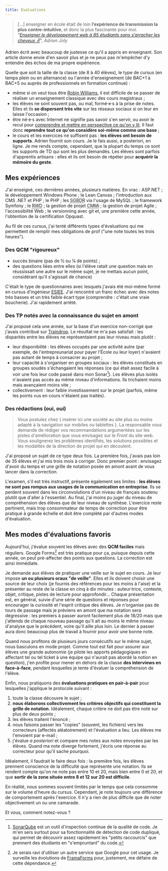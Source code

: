 ```yaml
---
title: Évaluations
---
```


> [...] enseigner en école était de loin **l’expérience de transmission la plus
> contre-intuitive**, et donc la plus fascinante pour moi.  
> <cite>"[Enseigner le développement web à 85 étudiants sans s’arracher les cheveux ✌️](https://medium.com/scribe/enseigner-le-d%C3%A9veloppement-web-%C3%A0-85-%C3%A9tudiants-sans-sarracher-les-cheveux-%EF%B8%8F-e518274f7063)",
> Adrien Joly</cite>

Adrien écrit avec beaucoup de justesse ce qu'il a appris en enseignant. Son
article donne envie d'en savoir plus et je ne peux pas m'empêcher d'y entendre
des échos de ma propre expérience.

<!-- more -->

Quelle que soit la taille de la classe (de 8 à 40 élèves), le type de cursus (en
temps plein ou en alternance) ou l'année d'enseignement (de BAC+1 à BAC+5 ou
auprès de professionnels en formation continue) :

-   même si on veut tous être
    [Robin Williams](https://www.youtube.com/watch?v=4lj185DaZ_o), il est
    difficile de se passer de réaliser un enseignement classique avec des cours
    magistraux ;
-   les élèves ne sont souvent pas, ou mal, formé·e·s à la prise de notes. Elles
    et ils **se dispersent très vite** sur les réseaux sociaux si on leur en
    laisse l'occasion ;
-   être né·e·s avec Internet ne signifie pas savoir s'en servir, ou avoir le
    recul pour
    [comprendre et mettre en perspective ce qu'on y lit](/2016/11/infobesite-et-rebellion/).
    Il faut donc **reprendre tout ce qu'on considère soi-même comme une base** ;
-   le cours et les exercices ne suffisent pas : **les élèves ont besoin de
    supports**. Adrien fournit son cours. Je le fais aussi, a posteriori, en
    ligne. Je me rends compte, cependant, que la plupart du temps ce sont les
    supports de TD qui sont les plus demandés. Les élèves sont parfois
    d'apprentis artisans : elles et ils ont besoin de répéter pour **acquérir la
    mémoire du geste**.

## Mes expériences

J'ai enseigné, ces dernières années, plusieurs matières. En vrac : ASP.NET ; le
développement Windows Phone ; le <span lang="en">Lean Canvas</span> ;
l'introduction aux CMS .NET et PHP ; le PHP ; les
<abbr title="Systèmes de gestion de bases de données relationelles">SGBDR</abbr>
via l'usage de MySQL ; le framework Symfony ; le
<abbr title="Responsive Web Design" lang="en">RWD</abbr> ; la gestion de projet
<abbr title="Capability Maturity Model integration">CMMi</abbr> ; la gestion de
projet Agile ; l'accessibilité Web ; le
<span lang="en" title="gestion de version de code source">versionning</span>
avec git et, une première cette année, l'obtention de la certification Opquast.

Au fil de ces cursus, j'ai tenté différents types d'évaluations qui me
permettent de remplir mes obligations de prof ("une note toutes les trois
heures").

### Des QCM "rigoureux"

-   succès binaire (pas de ½ ou ¼ de points) ;
-   des questions liées entre elles (si l'élève ratait une question mais en
    réussissait une autre sur le même sujet, je ne mettais aucun point,
    considérant qu'il s'agissait de chance)

C'était le type de questionnaires avec lesquels j'avais été moi-même formé en
cursus d'ingénieur
[ESIEE](http://www.esiee.fr/ "Site Web de l'École Supérieur d'Ingénieurs en Électronique et Électrotechnique").
J'ai rencontré un franc échec avec des notes très basses et un très faible écart
type (comprendre : c'était une vraie boucherie). J'ai rapidement arrêté.

### Des TP notés avec la connaissance du sujet en amont

J'ai proposé cela une année, sur la base d'un exercice non-corrigé que j'avais
contribué sur [Traindrop](https://traindrop.github.io/). Le résultat ne m'a pas
satisfait : les disparités entre les élèves ne représentaient pas leur niveau
mais plutôt :

-   leur disponibilité : les élèves occupés par une activité autre (par exemple,
    de l'entrepreunariat pour payer l'École ou leur loyer) n'avaient pas autant
    de temps à consacrer au projet ;
-   leur capacité à s'organiser en groupes sociaux : les élèves constitués en
    groupes soudés s'échangaient les réponses (ce qui était assez facile à voir
    une fois leur code passé dans mon Sonar[^sonar]). Les élèves plus isolés
    n'avaient pas accès au même niveau d'informations. Ils trichaient moins mais
    avançaient moins vite ;
-   collectivement : leur faible investissement sur le projet (parfois, même les
    points vus en cours n'étaient pas traités).

[^sonar]:

    [SonarQube](https://www.sonarqube.org/) est un outil d'inspection continue
    de la qualité de code. Je m'en sers surtout pour sa fonctionnalité de
    détection de code dupliqué, qui permet de découvrir assez rapidement les
    "petits raccourcis" que prennent des étudiants en "s'empruntant" du code.

### Des rédactions (oui, oui)

> Vous postulez chez {&nbsp;insérer ici une société au site plus ou moins adapté
> à la navigation sur mobiles ou tablettes&nbsp;}. La responsable vous demande
> de rédiger vos recommandations argumentées sur les pistes d'amélioration que
> vous envisagez sur le _Front_ du site web. Vous soulignerez les problèmes
> identifiés, les solutions possibles et les modalités de la direction de projet
> qui en découlent.

J'ai proposé un sujet de ce type deux fois. La première fois, j'avais pas loin
de 35 élèves et j'ai mis trois mois à corriger. Donc premier point : envisagez
d'avoir du temps et une grille de notation posée en amont avant de vous lancer
dans la correction.

L'examen, s'il est très instructif, présente également ses limites : **les
élèves ne sont pas rompus aux usages de la communication en entreprise**. Ils se
perdent souvent dans les circonvolutions d'un niveau de français soutenu plutôt
que d'aller à l'essentiel. Au final, j'ai moins pu juger du niveau de
compréhension des élèves que de leur niveau de synthèse. L'exercice reste
pertinent, mais trop consommateur de temps de correction pour être pratiqué à
grande échelle et doit être complété par d'autres modes d'évaluation.

## Mes modes d'évaluations favoris

Aujourd'hui, j'évalue souvent les élèves avec des **QCM faciles** mais
réguliers. Google Forms[^alt] est très pratique pour ça, puisque depuis cette
année, on peut pré-affecter des points aux questions. La correction est ainsi
immédiate.

[^alt]:

    Je serais ravi d'utiliser un autre service que Google pour cet usage. Je
    surveille les évolutions de [FramaForms](https://framaforms.org/) pour,
    justement, me défaire de cette dépendance.

Je demande aux élèves de pratiquer une veille sur le sujet en cours. Je leur
impose **un ou plusieurs oraux "de veille"**. Elles et ils doivent choisir une
source de leur choix (je fournis des références pour les moins à l'aise) et la
présenter au reste de la classe en cinq à dix minutes : auteur·trice, contexte,
objet, critique, pistes de lecture pour approfondir… Chaque présentation est, en
général, suivie d'une série de questions et réponses pour encourager la
curiosité et l'esprit critique des élèves. Je n'organise pas de tours de passage
mais je préviens en amont que ma notation sera dégressive : les premiers à
passer auront facilement plus de 18/20 mais que j'attends de chaque nouveau
passage qu'il ait au moins le même niveau d'analyse que le précédent, voire
qu'il aille plus loin. Le dernier à passer aura donc beaucoup plus de travail à
fournir pour avoir une bonne note.

Quand nous profitons de plusieurs jours consécutifs sur le même sujet, nous
basculons en mode projet. Comme tout est fait pour assurer aux élèves une grande
autonomie (je pilote les apports pédagogiques en affectant tel ou tel ticket à
une équipe qui n'aurait pas abordé la notion en question), j'en profite pour
mener en dehors de la classe **des interviews en face-à-face**, pendant
lesquelles je tente d'évaluer la compréhension de l'élève.

Enfin, nous pratiquons des **évaluations pratiques en pair-à-pair** pour
lesquelles j'applique le protocole suivant :

1.  toute la classe découvre le sujet ;
1.  **nous élaborons collectivement les critères objectifs qui constituent la
    grille de notation**. Idéalement, chaque critère ne doit pas être noté sur
    plus de deux points ;
1.  les élèves traitent l'énoncé ;
1.  nous faisons passer les "copies" (souvent, les fichiers) vers les
    correcteurs (affectés aléatoirement) et l'évaluation a lieu. Les élèves me
    l'envoient par e-mail ;
1.  j'évalue _a posteriori_ et compare mes notes aux notes envoyées par les
    élèves. Quand ma note diverge fortement, j'écris une réponse au correcteur
    pour qu'il sache pourquoi.

Idéalement, il faudrait le faire deux fois : la première fois, les élèves
prennent conscience de la difficulté que représente une notation. Ils se rendent
compte qu'on ne note pas entre 10 et 20, mais bien entre 0 et 20, et que
**sortir de la zone située entre 8 et 12 sur 20 est difficile**.

En réalité, nous sommes souvent limités par le temps que cela consomme sur le
volume d'heure du cursus. Cependant, je note toujours une différence de
comportement après l'exercice. Il n'y a rien de plus difficile que de noter
objectivement un ou une camarade.

Et vous, comment notez-vous ?

